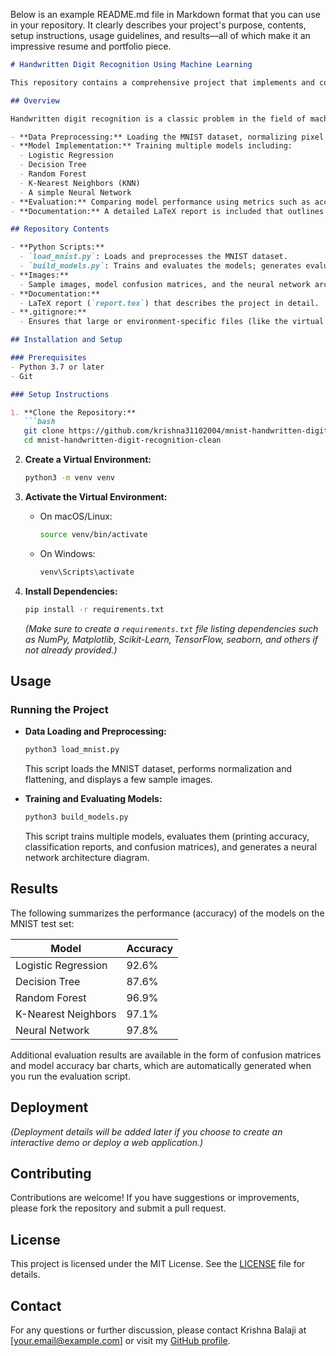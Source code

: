 Below is an example README.md file in Markdown format that you can use in your repository. It clearly describes your project's purpose, contents, setup instructions, usage guidelines, and results—all of which make it an impressive resume and portfolio piece.

```markdown
# Handwritten Digit Recognition Using Machine Learning

This repository contains a comprehensive project that implements and compares multiple machine learning models to perform handwritten digit recognition on the MNIST dataset. The project includes implementations using traditional machine learning techniques (Logistic Regression, Decision Tree, Random Forest, and K-Nearest Neighbors) as well as a simple Neural Network using TensorFlow/Keras.

## Overview

Handwritten digit recognition is a classic problem in the field of machine learning and computer vision. The MNIST dataset, which consists of 60,000 training images and 10,000 testing images of 28×28 pixel grayscale digits, serves as an ideal benchmark for comparing various machine learning algorithms. This project achieves the following:

- **Data Preprocessing:** Loading the MNIST dataset, normalizing pixel values, and flattening images for traditional algorithms.
- **Model Implementation:** Training multiple models including:
  - Logistic Regression
  - Decision Tree
  - Random Forest
  - K-Nearest Neighbors (KNN)
  - A simple Neural Network
- **Evaluation:** Comparing model performance using metrics such as accuracy, precision, recall, F1-score, and confusion matrices.
- **Documentation:** A detailed LaTeX report is included that outlines the methodology, results, discussion, and conclusions.

## Repository Contents

- **Python Scripts:**
  - `load_mnist.py`: Loads and preprocesses the MNIST dataset.
  - `build_models.py`: Trains and evaluates the models; generates evaluation visuals (accuracy bar chart and confusion matrices) and exports the neural network architecture diagram.
- **Images:**
  - Sample images, model confusion matrices, and the neural network architecture diagram (e.g., `mnist_sample.png`, `nn_architecture.png`, `logistic_regression.png`, etc.).
- **Documentation:**
  - LaTeX report (`report.tex`) that describes the project in detail.
- **.gitignore:**
  - Ensures that large or environment-specific files (like the virtual environment) are excluded.

## Installation and Setup

### Prerequisites
- Python 3.7 or later
- Git

### Setup Instructions

1. **Clone the Repository:**
   ```bash
   git clone https://github.com/krishna31102004/mnist-handwritten-digit-recognition-clean.git
   cd mnist-handwritten-digit-recognition-clean
   ```

2. **Create a Virtual Environment:**
   ```bash
   python3 -m venv venv
   ```
   
3. **Activate the Virtual Environment:**
   - On macOS/Linux:
     ```bash
     source venv/bin/activate
     ```
   - On Windows:
     ```bash
     venv\Scripts\activate
     ```

4. **Install Dependencies:**
   ```bash
   pip install -r requirements.txt
   ```
   *(Make sure to create a `requirements.txt` file listing dependencies such as NumPy, Matplotlib, Scikit-Learn, TensorFlow, seaborn, and others if not already provided.)*

## Usage

### Running the Project
- **Data Loading and Preprocessing:**
  ```bash
  python3 load_mnist.py
  ```
  This script loads the MNIST dataset, performs normalization and flattening, and displays a few sample images.

- **Training and Evaluating Models:**
  ```bash
  python3 build_models.py
  ```
  This script trains multiple models, evaluates them (printing accuracy, classification reports, and confusion matrices), and generates a neural network architecture diagram.

## Results

The following summarizes the performance (accuracy) of the models on the MNIST test set:

| Model                  | Accuracy  |
| ---------------------- | --------- |
| Logistic Regression    | 92.6%     |
| Decision Tree          | 87.6%     |
| Random Forest          | 96.9%     |
| K-Nearest Neighbors    | 97.1%     |
| Neural Network         | 97.8%     |

Additional evaluation results are available in the form of confusion matrices and model accuracy bar charts, which are automatically generated when you run the evaluation script.

## Deployment

*(Deployment details will be added later if you choose to create an interactive demo or deploy a web application.)*

## Contributing

Contributions are welcome! If you have suggestions or improvements, please fork the repository and submit a pull request.

## License

This project is licensed under the MIT License. See the [LICENSE](LICENSE) file for details.

## Contact

For any questions or further discussion, please contact Krishna Balaji at [your.email@example.com] or visit my [GitHub profile](https://github.com/krishna31102004).

```
